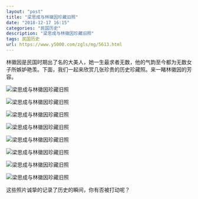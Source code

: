 ```yaml
---
layout: "post"
title: "梁思成与林徽因珍藏旧照"
date: "2018-12-17 16:15"
categories: "民国历史"
description: "梁思成与林徽因珍藏旧照"
tags: 民国历史
url: https://www.y5000.com/zgls/mg/5613.html
---
```






林徽因是民国时期出了名的大美人，她一生最求者无数，他的气韵至今都为无数女子所嫉妒艳羡。下面，我们一起来欣赏几张珍贵的历史珍藏照。来一睹林徽因的芳容。

![梁思成与林徽因珍藏旧照](/uploads/allimg/161121/6-1611211A615Q2.JPG)

![梁思成与林徽因珍藏旧照](/uploads/allimg/161121/6-1611211A640413.JPG)

![梁思成与林徽因珍藏旧照](/uploads/allimg/161121/6-1611211AAJ96.JPG)

![梁思成与林徽因珍藏旧照](/uploads/allimg/161121/6-1611211AG2247.JPG)

![梁思成与林徽因珍藏旧照](/uploads/allimg/161121/6-1611211AI2310.JPG)

![梁思成与林徽因珍藏旧照](/uploads/allimg/161121/6-1611211AJM30.JPG)

![梁思成与林徽因珍藏旧照](/uploads/allimg/161121/6-1611211APR02.JPG)

![梁思成与林徽因珍藏旧照](/uploads/allimg/161121/6-1611211AR3F5.JPG)

这些照片诚挚的记录了历史的瞬间，你有否被打动呢？
